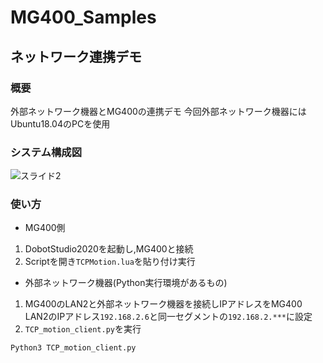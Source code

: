 # MG400_Samples
## ネットワーク連携デモ

### 概要

外部ネットワーク機器とMG400の連携デモ
今回外部ネットワーク機器にはUbuntu18.04のPCを使用

### システム構成図

![スライド2](https://user-images.githubusercontent.com/40942409/122857996-78a93200-d354-11eb-9375-9722f0346a6e.JPG)

### 使い方
- MG400側
1. DobotStudio2020を起動し,MG400と接続
2. Scriptを開き```TCPMotion.lua```を貼り付け実行

- 外部ネットワーク機器(Python実行環境があるもの)
1. MG400のLAN2と外部ネットワーク機器を接続しIPアドレスをMG400 LAN2のIPアドレス```192.168.2.6```と同一セグメントの```192.168.2.***```に設定
3. ```TCP_motion_client.py```を実行

```
Python3 TCP_motion_client.py
```
